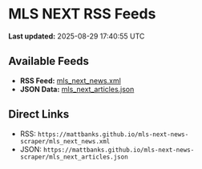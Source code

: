 # MLS NEXT RSS Feeds

**Last updated:** 2025-08-29 17:40:55 UTC

## Available Feeds

- **RSS Feed:** [mls_next_news.xml](./mls_next_news.xml)
- **JSON Data:** [mls_next_articles.json](./mls_next_articles.json)

## Direct Links

- RSS: `https://mattbanks.github.io/mls-next-news-scraper/mls_next_news.xml`
- JSON: `https://mattbanks.github.io/mls-next-news-scraper/mls_next_articles.json`

